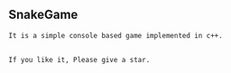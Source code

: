 ## SnakeGame
`
It is a simple console based game implemented in c++.
`

##
`
If you like it, Please give a star.
`
